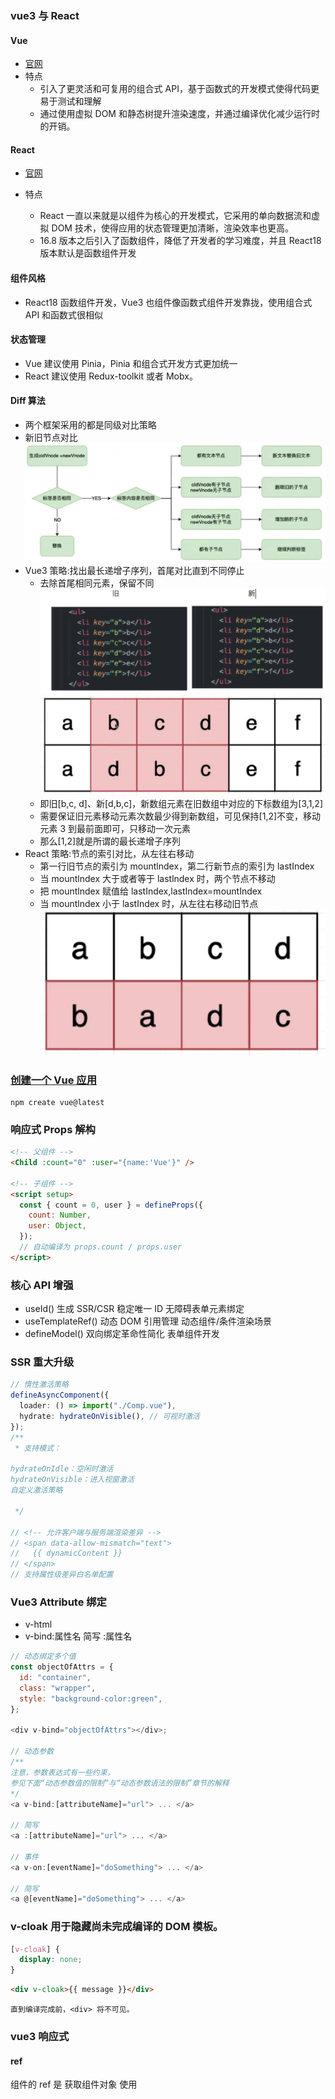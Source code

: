 ### vue3 与 React

#### Vue

- [官网](https://cn.vuejs.org/guide/quick-start.html)
- 特点
  - 引入了更灵活和可复用的组合式 API，基于函数式的开发模式使得代码更易于测试和理解
  - 通过使用虚拟 DOM 和静态树提升渲染速度，并通过编译优化减少运行时的开销。

#### React

- [官网](https://zh-hans.react.dev/learn)
- 特点

  - React 一直以来就是以组件为核心的开发模式，它采用的单向数据流和虚拟 DOM 技术，使得应用的状态管理更加清晰，渲染效率也更高。
  - 16.8 版本之后引入了函数组件，降低了开发者的学习难度，并且 React18 版本默认是函数组件开发

#### 组件风格

- React18 函数组件开发，Vue3 也组件像函数式组件开发靠拢，使用组合式 API 和函数式很相似

#### 状态管理

- Vue 建议使用 Pinia，Pinia 和组合式开发方式更加统一
- React 建议使用 Redux-toolkit 或者 Mobx。

#### Diff 算法

- 两个框架采用的都是同级对比策略
- 新旧节点对比
  ![新旧节点对比](./images/新旧节点对比.png)
- Vue3 策略:找出最长递增子序列，首尾对比直到不同停止
  - 去除首尾相同元素，保留不同
    ![alt text](./images/vue3-div.png)
    ![alt text](./images/vue3-array.png)
  - 即旧[b,c, d]、新[d,b,c]，新数组元素在旧数组中对应的下标数组为[3,1,2]
  - 需要保证旧元素移动元素次数最少得到新数组，可见保持[1,2]不变，移动元素 3 到最前面即可，只移动一次元素
  - 那么[1,2]就是所谓的最长递增子序列
- React 策略:节点的索引对比，从左往右移动
  - 第一行旧节点的索引为 mountlndex，第二行新节点的索引为 lastIndex
  - 当 mountlndex 大于或者等于 lastlndex 时，两个节点不移动
  - 把 mountlndex 赋值给 lastIndex,lastIndex=mountIndex
  - 当 mountlndex 小于 lastIndex 时，从左往右移动旧节点
    ![alt text](./images/react-array.png)

### [创建一个 Vue 应用](https://cn.vuejs.org/guide/quick-start.html)

```shell
npm create vue@latest
```

### 响应式 Props 解构

```html
<!-- 父组件 -->
<Child :count="0" :user="{name:'Vue'}" />

<!-- 子组件 -->
<script setup>
  const { count = 0, user } = defineProps({
    count: Number,
    user: Object,
  });
  // 自动编译为 props.count / props.user
</script>
```

### 核心 API 增强

- useId() 生成 SSR/CSR 稳定唯一 ID 无障碍表单元素绑定
- useTemplateRef() 动态 DOM 引用管理 动态组件/条件渲染场景
- defineModel() 双向绑定革命性简化 表单组件开发

### SSR 重大升级

```ts
// 惰性激活策略
defineAsyncComponent({
  loader: () => import("./Comp.vue"),
  hydrate: hydrateOnVisible(), // 可视时激活
});
/**
 * ​支持模式​：

hydrateOnIdle：空闲时激活
hydrateOnVisible：进入视窗激活
自定义激活策略

 */

// <!-- 允许客户端与服务端渲染差异 -->
// <span data-allow-mismatch="text">
//   {{ dynamicContent }}
// </span>
// 支持属性级差异白名单配置
```

### Vue3 Attribute 绑定

- v-html
- v-bind:属性名 简写 :属性名

```js
// 动态绑定多个值
const objectOfAttrs = {
  id: "container",
  class: "wrapper",
  style: "background-color:green",
};

<div v-bind="objectOfAttrs"></div>;

// 动态参数
/**
注意，参数表达式有一些约束，
参见下面“动态参数值的限制”与“动态参数语法的限制”章节的解释
*/
<a v-bind:[attributeName]="url"> ... </a>

// 简写
<a :[attributeName]="url"> ... </a>

// 事件
<a v-on:[eventName]="doSomething"> ... </a>

// 简写
<a @[eventName]="doSomething"> ... </a>
```

### v-cloak 用于隐藏尚未完成编译的 DOM 模板。

```css
[v-cloak] {
  display: none;
}
```

```html
<div v-cloak>{{ message }}</div>
```

`直到编译完成前，<div> 将不可见。`

### vue3 响应式

#### ref

组件的 ref 是 获取组件对象
使用 <script setup> 的组件是默认关闭的——即通过模板引用或者 $parent 链获取到的组件的公开实例，不会暴露任何在 <script setup> 中声明的绑定。

可以通过 defineExpose 编译器宏来显式指定在 <script setup> 组件中要暴露出去的属性：

```html
<script setup>
  import { ref } from "vue";

  const a = 1;
  const b = ref(2);

  defineExpose({
    a,
    b,
  });
</script>
```

#### DOM 更新时机

- 当你修改了响应式状态时，DOM 会被自动更新，但是更新并不是同步的，Vue 会在"nexttick"更新周期中缓冲所有状态的修改，以确保不管你进行了多少次状态修改，每个组件都只会被更新一次
- 要等待 DOM 更新完成后再执行额外的代码，可以使用 nextTick()全局 API

```ts
import { nextTick )from'vue
async function increment(){
count.yalue++
await nextTick()
//现在 DOM 已经更新了
}
```

#### reactive

- 局限性
  - 有限的值类型: 它只能用于对象类型(对象、数组和如 map、set 这样的集合类型)。它不能持有如 string、number 或 boolean 这样的原始类型
  - 不能替换整个对象
  ```ts
  let state = reactive({ count: 0 });
  //上面的({count:0})引用将不再被追踪
  //(响应性连接已丢失!)
  state = reactive({ count: 1 });
  ```
  - 对解构操作不友好

### 计算属性 computed

```html
<!-- 可写计算属性 -->
<script setup>
  import { ref,computed }from"vue";

  const firstName =ref("老");
  const lastName =ref("王");

  fullName= computed({
    // getter
    get(){
     return firstName.value + " " + lastName.value;
    }
    // setter
    set(newvalue){
      // 注意:我们这里使用的是解构赋值语法
      [firstName.value,lastName.value]= newValue.split("");
    }
  });
  // fullName.value="李 晓明";
</script>
<template> <span>{{ fullName }}</span></template>
```

### [Class 与 Style 绑定](https://cn.vuejs.org/guide/essentials/class-and-style.html#class-and-style-bindings)

```html
<div :class="[isActive ? activeClass : '', errorClass]"></div>
<!-- 简写 -->
<div :class="[{ [activeClass]: isActive }, errorClass]"></div>
```

### v-if vs. v-show

- v-if 是“真实的”按条件渲染，因为它确保了在切换时，条件区块内的事件监听器和子组件都会被销毁与重建。

- v-if 也是惰性的：如果在初次渲染时条件值为 false，则不会做任何事。条件区块只有当条件首次变为 true 时才被渲染。

- 相比之下，v-show 简单许多，元素无论初始条件如何，始终会被渲染，只有 CSS display 属性会被切换。

- 总的来说，v-if 有更高的切换开销，而 v-show 有更高的初始渲染开销。因此，如果需要频繁切换，则使用 v-show 较好；如果在运行时绑定条件很少改变，则 v-if 会更合适。

### v-if 和 v-for​

当 v-if 和 v-for 同时存在于一个元素上的时候，v-if 会首先被执行。请查看列表渲染指南获取更多细节。

### 事件修饰符

- stop 停止传递
- prevent 不再重新加载页面
- self 事件处理器不来自子元素
- capture capture` 捕获模式
- once 最多被触发一次
- passive 滚动事件的默认行为 (scrolling) 将立即发生而非等待

```html
<!-- 单击事件将停止传递 -->
<a @click.stop="doThis"></a>

<!-- 提交事件将不再重新加载页面 -->
<form @submit.prevent="onSubmit"></form>

<!-- 修饰语可以使用链式书写 -->
<a @click.stop.prevent="doThat"></a>

<!-- 也可以只有修饰符 -->
<form @submit.prevent></form>

<!-- 仅当 event.target 是元素本身时才会触发事件处理器 -->
<!-- 例如：事件处理器不来自子元素 -->
<div @click.self="doThat">...</div>

<!-- 添加事件监听器时，使用 `capture` 捕获模式 -->
<!-- 例如：指向内部元素的事件，在被内部元素处理前，先被外部处理 -->
<div @click.capture="doThis">...</div>

<!-- 点击事件最多被触发一次 -->
<a @click.once="doThis"></a>

<!-- 滚动事件的默认行为 (scrolling) 将立即发生而非等待 `onScroll` 完成 -->
<!-- 以防其中包含 `event.preventDefault()` -->
<div @scroll.passive="onScroll">...</div>
```

### 按键修饰符

- enter
- tab
- delete (捕获“Delete”和“Backspace”两个按键)
- esc
- space
- up
- down
- left
- right
- ctrl
- alt
- shift
- meta

### watch

- immediate：在侦听器创建时立即触发回调。第一次调用时，旧值将为 undefined。
- deep：如果源是对象或数组，则强制深度遍历源，以便在深度变更时触发回调。 在 Vue 3.5+ 中，deep 选项还可以是一个数字，表示最大遍历深度——即 Vue 应该遍历对象嵌套属性的级数。`谨慎使用`
- flush：调整回调的刷新时机。如果想在侦听器回调中能访问被 Vue 更新之后的所属组件的 DOM，你需要指明 flush: 'post'; 创建一个同步触发的侦听器，它会在 Vue 进行任何更新之前触发：flush: 'sync'
- onTrack / onTrigger：调试侦听器的依赖关系。侦听器的 onTrack 和 onTrigger 选项仅会在开发模式下工作。
- once: true 一次性侦听器
- 副作用清理

```ts
/**
 * 请注意，onWatcherCleanup 仅在 Vue 3.5+ 中支持，并且必须在 watchEffect 效果函数或 watch 回调函数的同步执行期间调用：你不能在异步函数的 await 语句之后调用它。

作为替代，onCleanup 函数还作为第三个参数传递给侦听器回调，以及 watchEffect 作用函数的第一个参数：
 */
import { watch, onWatcherCleanup } from "vue";

watch(id, (newId) => {
  const controller = new AbortController();

  fetch(`/api/${newId}`, { signal: controller.signal }).then(() => {
    // 回调逻辑
  });

  onWatcherCleanup(() => {
    // 终止过期请求
    controller.abort();
  });
});

/**
 * 这在 3.5 之前的版本有效。此外，通过函数参数传递的 onCleanup 与侦听器实例相绑定，因此不受 onWatcherCleanup 的同步限制。
 */
watch(id, (newId, oldId, onCleanup) => {
  // ...
  onCleanup(() => {
    // 清理逻辑
  });
});

watchEffect((onCleanup) => {
  // ...
  onCleanup(() => {
    // 清理逻辑
  });
});
```

- 停止侦听器

```ts
const unwatch = watchEffect(() => {});

// ...当该侦听器不再需要时
unwatch();

// 需要异步请求得到的数据
const data = ref(null);

watchEffect(() => {
  if (data.value) {
    // 数据加载后执行某些操作...
  }
});
```

### watch vs. watchEffect​

- watch 和 watchEffect 都能响应式地执行有副作用的回调。它们之间的主要区别是追踪响应式依赖的方式：

- watch 只追踪明确侦听的数据源。它不会追踪任何在回调中访问到的东西。另外，仅在数据源确实改变时才会触发回调。watch 会避免在发生副作用时追踪依赖，因此，我们能更加精确地控制回调函数的触发时机。

- watchEffect，则会在副作用发生期间追踪依赖。它会在同步执行过程中，自动追踪所有能访问到的响应式属性。这更方便，而且代码往往更简洁，但有时其响应性依赖关系会不那么明确。

### 生命周期

- onMounted()
- onUpdated()
- onUnmounted()
- onBeforeMount()
- onBeforeUpdate()
- onBeforeUnmount()
- onErrorCaptured()
- onRenderTracked()
- onRenderTriggered()
- onActivated()
- onDeactivated()
- onServerPrefetch()

### 父子组件交互

1. 父传子通信（Props）
2. 子传父通信（Emit）
3. 子组件暴露方法（defineExpose）
4. 事件总线（mitt）

```ts
// eventBus.js
import mitt from "mitt";
export default mitt();

// 组件A发送
eventBus.emit("custom-event", data);

// 组件B接收
eventBus.on("custom-event", handleData);
```

5. Provide/Inject
6. Pinia 状态管理

### 插槽

```html
<!-- 条件渲染优化 -->
<template v-if="$slots.header">
  <slot name="header"></slot>
</template>
<!-- 动态插槽名 -->
<template>
  <Component>
    <template #[dynamicSlotName]> 动态内容（根据变量值匹配插槽） </template>
  </Component>
</template>

<script setup>
  const dynamicSlotName = ref("header");
</script>
```

```ts
// 子组件
<script setup lang="ts">
import { defineSlots } from 'vue'

defineSlots<{
  default(props: { msg: string }): any
  header?: (props: { title: string }) => any
}>()
</script>

// 父组件
<script setup>
const slots = useSlots()
watchEffect(() => {
  if (slots.header) {
    console.log('检测到 header 插槽被使用')
  }
})
</script>
```

```html
<!-- Vue3 动态插槽名传值实现方案 -->
<template>
  <div>
    <!-- 动态插槽名绑定父组件数据 -->
    <slot
      name="header"
      :childData="childData"
      :parentMessage="parentMessage"
    ></slot>
  </div>
</template>

<script setup>
  import { ref } from "vue";

  const childData = ref("来自子组件的数据");
  const props = defineProps(["parentMessage"]); // 接收父组件数据
</script>

<template>
  <DynamicSlotChild
    :parentMessage="parentMsg"
    v-slot:[dynamicSlotName]="{ childData, parentMessage }"
  >
    <div class="content-box">
      <h3>动态插槽内容：</h3>
      <p>子组件数据 → {{ childData }}</p>
      <p>父组件数据 → {{ parentMessage }}</p>
      <p>混合数据 → {{ parentMsg + ' - ' + childData }}</p>
    </div>
  </DynamicSlotChild>
</template>

<script setup>
  import { ref } from "vue";
  const parentMsg = ref("父组件原始数据");
  const dynamicSlotName = ref("header"); // 控制动态插槽名
</script>
```

### defineModel

核心优势 ​：

1. 双向绑定代码量减少 90%
2. 自动处理 modelValue Props 和 update:modelValue 事件
3. 原生支持 TypeScript 类型推断
4. 内置修饰符处理能力
5. 多模型绑定支持

```html
<!-- 单个 -->
<!-- 父组件 -->
<CustomInput v-model="inputValue" />

<!-- 子组件 -->
<script setup>
  const model = defineModel(); // 自动生成 modelValue prop
</script>

<template>
  <input v-model="model" />
</template>

<!-- 多个 -->
<!-- 父组件 -->
<UserForm v-model:name="userName" v-model:age="userAge" />

<!-- 子组件 -->
<script setup>
  const nameModel = defineModel("name");
  const ageModel = defineModel("age", {
    type: Number,
    default: 18,
  });
</script>

<!-- 修饰符处理 -->
<!-- 父组件 -->
<SmartInput v-model.trim.uppercase="text" />

<!-- 子组件 -->
<script setup>
  const [model, modifiers] = defineModel({
    set(value) {
      let processed = value;
      if (modifiers.uppercase) processed = value.toUpperCase();
      if (modifiers.trim) processed = processed.trim();
      return processed;
    },
  });
</script>
```

`性能优化`

```ts
// 避免深层嵌套
const model = defineModel({
  set(value) {
    // 添加防抖逻辑
    return debounce(value, 300);
  },
});

// 大数据量场景
const heavyModel = defineModel({
  get(val) {
    return Object.freeze(val); // 冻结数据防止意外修改
  },
});
```

### Provide/Inject

### KeepAlive

保存页面。v-if 会重置页面的。使用<KeepAlive></KeepAlive>包裹就不会重置。
相当于 v-show 的效果
